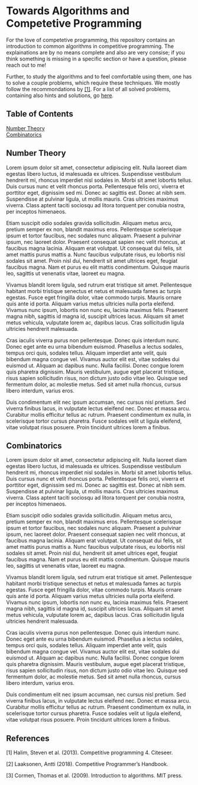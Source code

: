# Towards Algorithms and Competetive Programming
For the love of competetive programming, this repository contains an introduction to common algorithms in competitive programming.
The explainations are by no means complete and also are very consise; if you think something is missing in a specific section or have a question, please reach out to me!

Further, to study the algorithms and to feel comfortable using them, one has to solve a couple problems, which require these techniques.
We mostly follow the recommondations by [[1]](#2). For a list of all solved problems, containing also hints and solutions, go [here](https://github.com/dirkneuhaeuser/algorithms/tree/master/problems).

## Table of Contents  
[Number Theory](#Number-Theory)  
[Combinatorics](#Combinatorics)  

## Number Theory
Lorem ipsum dolor sit amet, consectetur adipiscing elit. Nulla laoreet diam egestas libero luctus, id malesuada ex ultrices. Suspendisse vestibulum hendrerit mi, rhoncus imperdiet nisl sodales in. Morbi sit amet lobortis tellus. Duis cursus nunc et velit rhoncus porta. Pellentesque felis orci, viverra et porttitor eget, dignissim sed mi. Donec ac sagittis est. Donec at nibh sem. Suspendisse at pulvinar ligula, ut mollis mauris. Cras ultricies maximus viverra. Class aptent taciti sociosqu ad litora torquent per conubia nostra, per inceptos himenaeos.

Etiam suscipit odio sodales gravida sollicitudin. Aliquam metus arcu, pretium semper ex non, blandit maximus eros. Pellentesque scelerisque ipsum et tortor faucibus, nec sodales nunc aliquam. Praesent a pulvinar ipsum, nec laoreet dolor. Praesent consequat sapien nec velit rhoncus, at faucibus magna lacinia. Aliquam erat volutpat. Ut consequat dui felis, sit amet mattis purus mattis a. Nunc faucibus vulputate risus, eu lobortis nisl sodales sit amet. Proin nisl dui, hendrerit sit amet ultrices eget, feugiat faucibus magna. Nam et purus eu elit mattis condimentum. Quisque mauris leo, sagittis ut venenatis vitae, laoreet eu magna.

Vivamus blandit lorem ligula, sed rutrum erat tristique sit amet. Pellentesque habitant morbi tristique senectus et netus et malesuada fames ac turpis egestas. Fusce eget fringilla dolor, vitae commodo turpis. Mauris ornare quis ante id porta. Aliquam varius metus ultricies nulla porta eleifend. Vivamus nunc ipsum, lobortis non nunc eu, lacinia maximus felis. Praesent magna nibh, sagittis id magna id, suscipit ultrices lacus. Aliquam sit amet metus vehicula, vulputate lorem ac, dapibus lacus. Cras sollicitudin ligula ultricies hendrerit malesuada.

Cras iaculis viverra purus non pellentesque. Donec quis interdum nunc. Donec eget ante eu urna bibendum euismod. Phasellus a lectus sodales, tempus orci quis, sodales tellus. Aliquam imperdiet ante velit, quis bibendum magna congue vel. Vivamus auctor elit est, vitae sodales dui euismod ut. Aliquam ac dapibus nunc. Nulla facilisi. Donec congue lorem quis pharetra dignissim. Mauris vestibulum, augue eget placerat tristique, risus sapien sollicitudin risus, non dictum justo odio vitae leo. Quisque sed fermentum dolor, ac molestie metus. Sed sit amet nulla rhoncus, cursus libero interdum, varius eros.

Duis condimentum elit nec ipsum accumsan, nec cursus nisl pretium. Sed viverra finibus lacus, in vulputate lectus eleifend nec. Donec et massa arcu. Curabitur mollis efficitur tellus ac rutrum. Praesent condimentum ex nulla, in scelerisque tortor cursus pharetra. Fusce sodales velit ut ligula eleifend, vitae volutpat risus posuere. Proin tincidunt ultrices lorem a finibus.

## Combinatorics
Lorem ipsum dolor sit amet, consectetur adipiscing elit. Nulla laoreet diam egestas libero luctus, id malesuada ex ultrices. Suspendisse vestibulum hendrerit mi, rhoncus imperdiet nisl sodales in. Morbi sit amet lobortis tellus. Duis cursus nunc et velit rhoncus porta. Pellentesque felis orci, viverra et porttitor eget, dignissim sed mi. Donec ac sagittis est. Donec at nibh sem. Suspendisse at pulvinar ligula, ut mollis mauris. Cras ultricies maximus viverra. Class aptent taciti sociosqu ad litora torquent per conubia nostra, per inceptos himenaeos.

Etiam suscipit odio sodales gravida sollicitudin. Aliquam metus arcu, pretium semper ex non, blandit maximus eros. Pellentesque scelerisque ipsum et tortor faucibus, nec sodales nunc aliquam. Praesent a pulvinar ipsum, nec laoreet dolor. Praesent consequat sapien nec velit rhoncus, at faucibus magna lacinia. Aliquam erat volutpat. Ut consequat dui felis, sit amet mattis purus mattis a. Nunc faucibus vulputate risus, eu lobortis nisl sodales sit amet. Proin nisl dui, hendrerit sit amet ultrices eget, feugiat faucibus magna. Nam et purus eu elit mattis condimentum. Quisque mauris leo, sagittis ut venenatis vitae, laoreet eu magna.

Vivamus blandit lorem ligula, sed rutrum erat tristique sit amet. Pellentesque habitant morbi tristique senectus et netus et malesuada fames ac turpis egestas. Fusce eget fringilla dolor, vitae commodo turpis. Mauris ornare quis ante id porta. Aliquam varius metus ultricies nulla porta eleifend. Vivamus nunc ipsum, lobortis non nunc eu, lacinia maximus felis. Praesent magna nibh, sagittis id magna id, suscipit ultrices lacus. Aliquam sit amet metus vehicula, vulputate lorem ac, dapibus lacus. Cras sollicitudin ligula ultricies hendrerit malesuada.

Cras iaculis viverra purus non pellentesque. Donec quis interdum nunc. Donec eget ante eu urna bibendum euismod. Phasellus a lectus sodales, tempus orci quis, sodales tellus. Aliquam imperdiet ante velit, quis bibendum magna congue vel. Vivamus auctor elit est, vitae sodales dui euismod ut. Aliquam ac dapibus nunc. Nulla facilisi. Donec congue lorem quis pharetra dignissim. Mauris vestibulum, augue eget placerat tristique, risus sapien sollicitudin risus, non dictum justo odio vitae leo. Quisque sed fermentum dolor, ac molestie metus. Sed sit amet nulla rhoncus, cursus libero interdum, varius eros.

Duis condimentum elit nec ipsum accumsan, nec cursus nisl pretium. Sed viverra finibus lacus, in vulputate lectus eleifend nec. Donec et massa arcu. Curabitur mollis efficitur tellus ac rutrum. Praesent condimentum ex nulla, in scelerisque tortor cursus pharetra. Fusce sodales velit ut ligula eleifend, vitae volutpat risus posuere. Proin tincidunt ultrices lorem a finibus.


## References

<a id="1">[1]</a> 
Halim, Steven et al. (2013). 
Competitive programming 4. 
Citeseer.

<a id="2">[2]</a> 
Laaksonen, Antti (2018). 
Competitive Programmer’s Handbook. 

<a id="3">[3]</a> 
Cormen, Thomas et al. (2009). 
Introduction to algorithms. 
MIT press.

